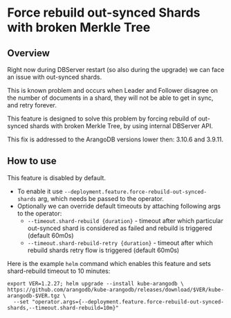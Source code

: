 # Force rebuild out-synced Shards with broken Merkle Tree

## Overview

Right now during DBServer restart (so also during the upgrade) we can face an issue with out-synced shards.

This is known problem and occurs when Leader and Follower disagree on the number of documents in a shard, 
they will not be able to get in sync, and retry forever.

This feature is designed to solve this problem by forcing rebuild of out-synced shards with broken Merkle Tree, 
by using internal DBServer API.

This fix is addressed to the ArangoDB versions lower then: 3.10.6 and 3.9.11.

## How to use

This feature is disabled by default. 
- To enable it use `--deployment.feature.force-rebuild-out-synced-shards` arg, which needs be passed to the operator.
- Optionally we can override default timeouts by attaching following args to the operator:
  - `--timeout.shard-rebuild {duration}` - timeout after which particular out-synced shard is considered as failed and rebuild is triggered (default 60m0s)
  - `--timeout.shard-rebuild-retry {duration}` - timeout after which rebuild shards retry flow is triggered (default 60m0s)

Here is the example `helm` command which enables this feature and sets shard-rebuild timeout to 10 minutes:
```shell
export VER=1.2.27; helm upgrade --install kube-arangodb \
https://github.com/arangodb/kube-arangodb/releases/download/$VER/kube-arangodb-$VER.tgz \
  --set "operator.args={--deployment.feature.force-rebuild-out-synced-shards,--timeout.shard-rebuild=10m}"
```
